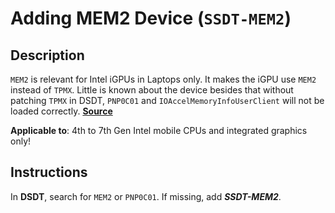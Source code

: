 # Adding MEM2 Device (`SSDT-MEM2`) 

## Description
`MEM2` is relevant for Intel iGPUs in Laptops only. It makes the iGPU use `MEM2` instead of `TPMX`. Little is known about the device besides that without patching `TPMX` in DSDT, `PNP0C01` and `IOAccelMemoryInfoUserClient` will not be loaded correctly. [**Source**](https://www.tonymacx86.com/threads/guide-patching-laptop-dsdt-ssdts.152573/post-1277391)

**Applicable to**: 4th to 7th Gen Intel mobile CPUs and integrated graphics only!

## Instructions
In **DSDT**, search for `MEM2` or `PNP0C01`. If missing, add ***SSDT-MEM2***.
